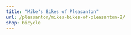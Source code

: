 ```yaml
---
title: "Mike's Bikes of Pleasanton"
url: /pleasanton/mikes-bikes-of-pleasanton-2/
shop: bicycle
---
```

